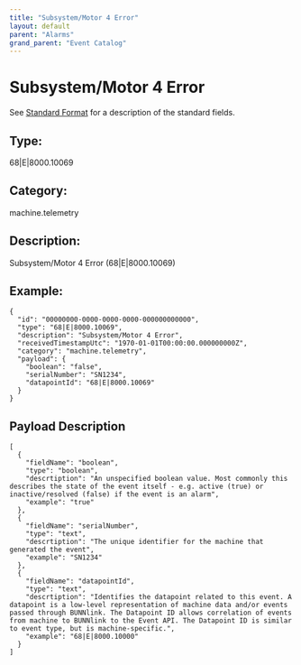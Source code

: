 ```yaml
---
title: "Subsystem/Motor 4 Error"
layout: default
parent: "Alarms"
grand_parent: "Event Catalog"
---
```


# Subsystem/Motor 4 Error

See [Standard Format](/event-subscriptions/event-format) for a description of the standard fields.

## Type:

68\|E\|8000.10069

## Category:

machine.telemetry

## Description: 

Subsystem/Motor 4 Error (68\|E\|8000.10069)

## Example:

```
{
  "id": "00000000-0000-0000-0000-000000000000",
  "type": "68|E|8000.10069",
  "description": "Subsystem/Motor 4 Error",
  "receivedTimestampUtc": "1970-01-01T00:00:00.000000000Z",
  "category": "machine.telemetry",
  "payload": {
    "boolean": "false",
    "serialNumber": "SN1234",
    "datapointId": "68|E|8000.10069"
  }
}
```

## Payload Description

```
[
  {
    "fieldName": "boolean",
    "type": "boolean",
    "descrtiption": "An unspecified boolean value. Most commonly this describes the state of the event itself - e.g. active (true) or inactive/resolved (false) if the event is an alarm",
    "example": "true"
  },
  {
    "fieldName": "serialNumber",
    "type": "text",
    "descrtiption": "The unique identifier for the machine that generated the event",
    "example": "SN1234"
  },
  {
    "fieldName": "datapointId",
    "type": "text",
    "descrtiption": "Identifies the datapoint related to this event. A datapoint is a low-level representation of machine data and/or events passed through BUNNlink. The Datapoint ID allows correlation of events from machine to BUNNlink to the Event API. The Datapoint ID is similar to event type, but is machine-specific.",
    "example": "68|E|8000.10000"
  }
]
```

